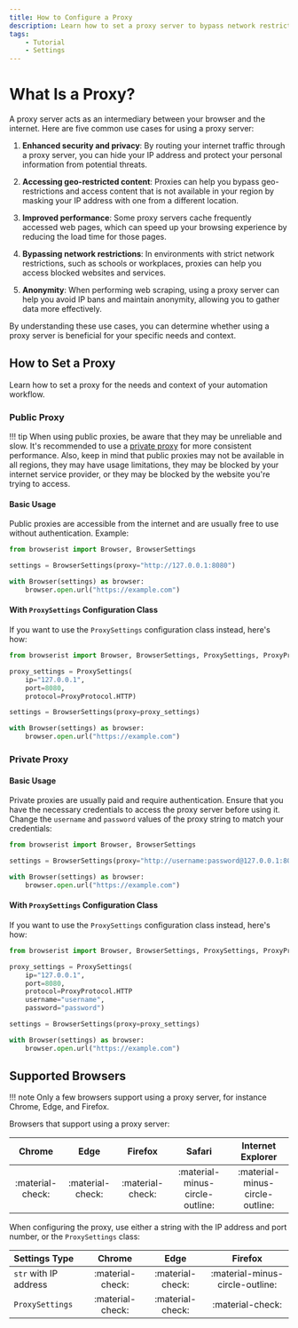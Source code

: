 ```yaml
---
title: How to Configure a Proxy
description: Learn how to set a proxy server to bypass network restrictions and maintain anonymity while web scraping. With Browserist as extension to Selenium, it's easy to configure with few lines of code.
tags:
    - Tutorial
    - Settings
---
```


# What Is a Proxy?
A proxy server acts as an intermediary between your browser and the internet. Here are five common use cases for using a proxy server:

1. **Enhanced security and privacy**: By routing your internet traffic through a proxy server, you can hide your IP address and protect your personal information from potential threats.

2. **Accessing geo-restricted content**: Proxies can help you bypass geo-restrictions and access content that is not available in your region by masking your IP address with one from a different location.

3. **Improved performance**: Some proxy servers cache frequently accessed web pages, which can speed up your browsing experience by reducing the load time for those pages.

4. **Bypassing network restrictions**: In environments with strict network restrictions, such as schools or workplaces, proxies can help you access blocked websites and services.

5. **Anonymity**: When performing web scraping, using a proxy server can help you avoid IP bans and maintain anonymity, allowing you to gather data more effectively.

By understanding these use cases, you can determine whether using a proxy server is beneficial for your specific needs and context.

## How to Set a Proxy
Learn how to set a proxy for the needs and context of your automation workflow.

### Public Proxy
!!! tip
    When using public proxies, be aware that they may be unreliable and slow. It's recommended to use a [private proxy](#private-proxy) for more consistent performance. Also, keep in mind that public proxies may not be available in all regions, they may have usage limitations, they may be blocked by your internet service provider, or they may be blocked by the website you're trying to access.

#### Basic Usage
Public proxies are accessible from the internet and are usually free to use without authentication. Example:

```python linenums="1" hl_lines="3"
from browserist import Browser, BrowserSettings

settings = BrowserSettings(proxy="http://127.0.0.1:8080")

with Browser(settings) as browser:
    browser.open.url("https://example.com")
```

#### With `ProxySettings` Configuration Class
If you want to use the `ProxySettings` configuration class instead, here's how:

```python linenums="1" hl_lines="3-6"
from browserist import Browser, BrowserSettings, ProxySettings, ProxyProtocol

proxy_settings = ProxySettings(
    ip="127.0.0.1",
    port=8080,
    protocol=ProxyProtocol.HTTP)

settings = BrowserSettings(proxy=proxy_settings)

with Browser(settings) as browser:
    browser.open.url("https://example.com")
```

### Private Proxy
#### Basic Usage
Private proxies are usually paid and require authentication. Ensure that you have the necessary credentials to access the proxy server before using it. Change the `username` and `password` values of the proxy string to match your credentials:

```python linenums="1" hl_lines="3"
from browserist import Browser, BrowserSettings

settings = BrowserSettings(proxy="http://username:password@127.0.0.1:8080")

with Browser(settings) as browser:
    browser.open.url("https://example.com")
```

#### With `ProxySettings` Configuration Class
If you want to use the `ProxySettings` configuration class instead, here's how:

```python linenums="1" hl_lines="3-8"
from browserist import Browser, BrowserSettings, ProxySettings, ProxyProtocol

proxy_settings = ProxySettings(
    ip="127.0.0.1",
    port=8080,
    protocol=ProxyProtocol.HTTP
    username="username",
    password="password")

settings = BrowserSettings(proxy=proxy_settings)

with Browser(settings) as browser:
    browser.open.url("https://example.com")
```

## Supported Browsers

!!! note
    Only a few browsers support using a proxy server, for instance Chrome, Edge, and Firefox.

Browsers that support using a proxy server:

<div id="proxy-supported-browsers-table"></div>

| Chrome           | Edge             | Firefox           | Safari                          | Internet Explorer               |
| :--------------: | :--------------: | :---------------: | :-----------------------------: | :-----------------------------: |
| :material-check: | :material-check: | :material-check:  | :material-minus-circle-outline: | :material-minus-circle-outline: |


When configuring the proxy, use either a string with the IP address and port number, or the `ProxySettings` class:

<div id="proxy-settings-browser-support-table"></div>

| Settings Type         | Chrome           | Edge             | Firefox                          |
| :-------------------- | :--------------: | :--------------: | :------------------------------: |
| `str` with IP address | :material-check: | :material-check: | :material-minus-circle-outline:  |
| `ProxySettings`       | :material-check: | :material-check: | :material-check:                 |
